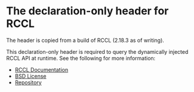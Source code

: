 # The declaration-only header for RCCL

The header is copied from a build of RCCL (2.18.3 as of writing).

This declaration-only header is required to query the dynamically injected
RCCL API at runtime. See the following for more information:

* [RCCL Documentation](https://rocm.docs.amd.com/projects/rccl/en/latest/)
* [BSD License](https://rocm.docs.amd.com/projects/rccl/en/latest/attributions.html)
* [Repository](https://github.com/ROCm/rccl)

